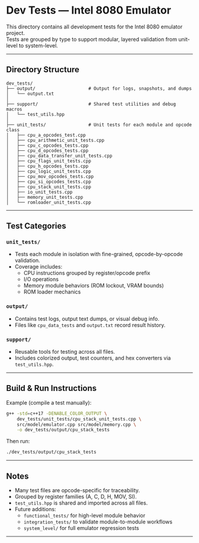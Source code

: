 # Dev Tests — Intel 8080 Emulator

This directory contains all development tests for the Intel 8080 emulator project.  
Tests are grouped by type to support modular, layered validation from unit-level to system-level.

---

## Directory Structure

```
dev_tests/
├── output/                    # Output for logs, snapshots, and dumps
│   └── output.txt
│
├── support/                   # Shared test utilities and debug macros
│   └── test_utils.hpp
│
├── unit_tests/                # Unit tests for each module and opcode class
│   ├── cpu_a_opcodes_test.cpp
│   ├── cpu_arithmetic_unit_tests.cpp
│   ├── cpu_c_opcodes_tests.cpp
│   ├── cpu_d_opcodes_tests.cpp
│   ├── cpu_data_transfer_unit_tests.cpp
│   ├── cpu_flags_unit_tests.cpp
│   ├── cpu_h_opcodes_tests.cpp
│   ├── cpu_logic_unit_tests.cpp
│   ├── cpu_mov_opcodes_tests.cpp
│   ├── cpu_si_opcodes_tests.cpp
│   ├── cpu_stack_unit_tests.cpp
│   ├── io_unit_tests.cpp
│   ├── memory_unit_tests.cpp
│   └── romloader_unit_tests.cpp
```

---

## Test Categories

### `unit_tests/`
- Tests each module in isolation with fine-grained, opcode-by-opcode validation.
- Coverage includes:
  - CPU instructions grouped by register/opcode prefix
  - I/O operations
  - Memory module behaviors (ROM lockout, VRAM bounds)
  - ROM loader mechanics

### `output/`
- Contains test logs, output text dumps, or visual debug info.
- Files like `cpu_data_tests` and `output.txt` record result history.

### `support/`
- Reusable tools for testing across all files.
- Includes colorized output, test counters, and hex converters via `test_utils.hpp`.

---

## Build & Run Instructions

Example (compile a test manually):

```bash
g++ -std=c++17 -DENABLE_COLOR_OUTPUT \
    dev_tests/unit_tests/cpu_stack_unit_tests.cpp \
    src/model/emulator.cpp src/model/memory.cpp \
    -o dev_tests/output/cpu_stack_tests
```

Then run:

```bash
./dev_tests/output/cpu_stack_tests
```

---

##  Notes

- Many test files are opcode-specific for traceability.
- Grouped by register families (A, C, D, H, MOV, SI).
- `test_utils.hpp` is shared and imported across all files.
- Future additions:
  - `functional_tests/` for high-level module behavior
  - `integration_tests/` to validate module-to-module workflows
  - `system_level/` for full emulator regression tests

---
